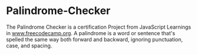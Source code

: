 # Palindrome-Checker
The Palindrome Checker is a certification Project from JavaScript Learnings in www.freecodecamp.org. A palindrome is a word or sentence that's spelled the same way both forward and backward, ignoring punctuation, case, and spacing.
